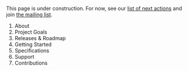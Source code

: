 This page is under construction. For now, see our [list of next actions](NextActions.md) and join [the mailing list](http://groups.google.com/group/xeva).

  1. About
  1. Project Goals
  1. Releases & Roadmap
  1. Getting Started
  1. Specifications
  1. Support
  1. Contributions